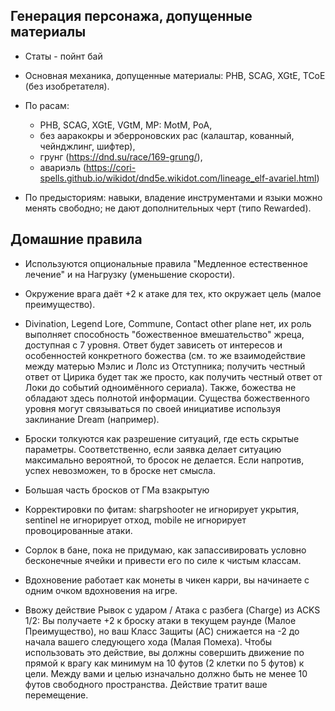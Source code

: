 ## Генерация персонажа, допущенные материалы

* Статы - пойнт бай

* Основная механика, допущенные материалы: PHB, SCAG, XGtE, TCoE (без изобретателя).

* По расам: 
  * PHB, SCAG, XGtE, VGtM, MP: MotM, PoA, 
  * без ааракокры и эберроновских рас (калаштар, кованный, чейнджлинг, шифтер),
  * грунг (https://dnd.su/race/169-grung/),
  * авариэль (https://cori-spells.github.io/wikidot/dnd5e.wikidot.com/lineage_elf-avariel.html)

* По предысториям: навыки, владение инструментами и языки можно менять свободно; не дают дополнительных черт (типо Rewarded).


## Домашние правила

* Используются опциональные правила "Медленное естественное лечение" и на Нагрузку (уменьшение скорости).

* Окружение врага даёт +2 к атаке для тех, кто окружает цель (малое преимущество).

* Divination, Legend Lore, Commune, Contact other plane нет, их роль выполняет способность "божественное вмешательство" жреца, доступная с 7 уровня. Ответ будет зависеть от интересов и особенностей конкретного божества (см. то же взаимодействие между матерью Мэлис и Лолс из Отступника; получить честный ответ от Цирика будет так же просто, как получить честный ответ от Локи до событий одноимённого сериала). Также, божества не обладают здесь полнотой информации. Существа божественного уровня могут связываться по своей инициативе используя заклинание Dream (например).

* Броски толкуются как разрешение ситуаций, где есть скрытые параметры. Соответственно, если заявка делает ситуацию максимально вероятной, то бросок не делается. Если напротив, успех невозможен, то в броске нет смысла. 

* Большая часть бросков от ГМа взакрытую

* Корректировки по фитам: sharpshooter не игнорирует укрытия, sentinel не игнорирует отход, mobile не игнорирует провоцированные атаки. 

* Сорлок в бане, пока не придумаю, как запассивировать условно бесконечные ячейки и привести его по силе к чистым классам.

* Вдохновение работает как монеты в чикен карри, вы начинаете с одним очком вдохновения на игре.

* Ввожу действие Рывок с ударом / Атака с разбега (Charge) из ACKS 1/2: Вы получаете +2 к броску атаки в текущем раунде (Малое Преимущество), но ваш Класс Защиты (AC) снижается на -2 до начала вашего следующего хода (Малая Помеха). Чтобы использовать это действие, вы должны совершить движение по прямой к врагу как минимум на 10 футов (2 клетки по 5 футов) к цели. Между вами и целью изначально должно быть не менее 10 футов свободного пространства. Действие тратит ваше перемещение.